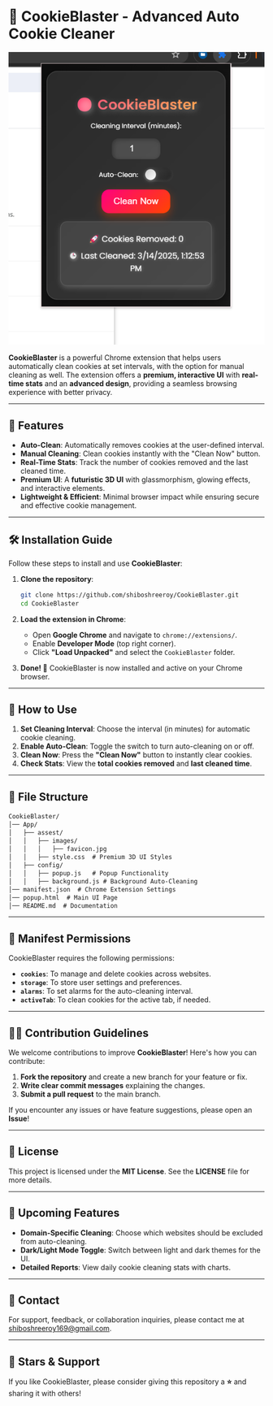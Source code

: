 
# 🚀 CookieBlaster - Advanced Auto Cookie Cleaner

![CookieBlaster Logo](./App/assest/images/CoockieBlaster.png)

**CookieBlaster** is a powerful Chrome extension that helps users automatically clean cookies at set intervals, with the option for manual cleaning as well. The extension offers a **premium, interactive UI** with **real-time stats** and an **advanced design**, providing a seamless browsing experience with better privacy.

---

## 🎯 Features
- **Auto-Clean**: Automatically removes cookies at the user-defined interval.
- **Manual Cleaning**: Clean cookies instantly with the "Clean Now" button.
- **Real-Time Stats**: Track the number of cookies removed and the last cleaned time.
- **Premium UI**: A **futuristic 3D UI** with glassmorphism, glowing effects, and interactive elements.
- **Lightweight & Efficient**: Minimal browser impact while ensuring secure and effective cookie management.

---

## 🛠️ Installation Guide
Follow these steps to install and use **CookieBlaster**:

1. **Clone the repository**:
   ```bash
   git clone https://github.com/shiboshreeroy/CookieBlaster.git
   cd CookieBlaster
   ```

2. **Load the extension in Chrome**:
   - Open **Google Chrome** and navigate to `chrome://extensions/`.
   - Enable **Developer Mode** (top right corner).
   - Click **"Load Unpacked"** and select the `CookieBlaster` folder.

3. **Done! 🎉** CookieBlaster is now installed and active on your Chrome browser.

---

## 🚀 How to Use
1. **Set Cleaning Interval**: Choose the interval (in minutes) for automatic cookie cleaning.
2. **Enable Auto-Clean**: Toggle the switch to turn auto-cleaning on or off.
3. **Clean Now**: Press the **"Clean Now"** button to instantly clear cookies.
4. **Check Stats**: View the **total cookies removed** and **last cleaned time**.

---

## 📂 File Structure

```
CookieBlaster/
│── App/
│   ├── assest/
│   │   ├── images/
│   │   │   ├── favicon.jpg
│   │   ├── style.css  # Premium 3D UI Styles
│   ├── config/
│   │   ├── popup.js   # Popup Functionality
│   │   ├── background.js # Background Auto-Cleaning
│── manifest.json  # Chrome Extension Settings
│── popup.html  # Main UI Page
│── README.md  # Documentation
```

---

## 📜 Manifest Permissions
CookieBlaster requires the following permissions:
- **`cookies`**: To manage and delete cookies across websites.
- **`storage`**: To store user settings and preferences.
- **`alarms`**: To set alarms for the auto-cleaning interval.
- **`activeTab`**: To clean cookies for the active tab, if needed.

---

## 🧑‍💻 Contribution Guidelines
We welcome contributions to improve **CookieBlaster**! Here's how you can contribute:
1. **Fork the repository** and create a new branch for your feature or fix.
2. **Write clear commit messages** explaining the changes.
3. **Submit a pull request** to the main branch.

If you encounter any issues or have feature suggestions, please open an **Issue**!

---

## 🔖 License
This project is licensed under the **MIT License**. See the **LICENSE** file for more details.

---

## 📌 Upcoming Features
- **Domain-Specific Cleaning**: Choose which websites should be excluded from auto-cleaning.
- **Dark/Light Mode Toggle**: Switch between light and dark themes for the UI.
- **Detailed Reports**: View daily cookie cleaning stats with charts.

---

## 📧 Contact
For support, feedback, or collaboration inquiries, please contact me at [shiboshreeroy169@gmail.com](mailto:shiboshreeroy169@gmail.com).

---

## 🌟 Stars & Support
If you like CookieBlaster, please consider giving this repository a **⭐** and sharing it with others!

